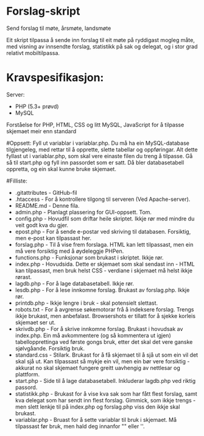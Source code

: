 # Forslag-skript
Send forslag til møte, årsmøte, landsmøte

Eit skript tilpassa å sende inn forslag til eit møte på ryddigast mogleg måte, med visning av innsendte forslag, statistikk på sak og delegat, og i stor grad relativt mobiltilpassa.

# Kravspesifikasjon:
Server:
* PHP (5.3+ prøvd)
* MySQL

Forståelse for PHP, HTML, CSS og litt MySQL, JavaScript for å tilpasse skjemaet meir enn standard

#Oppsett:
Fyll ut variablar i variablar.php. Du må ha ein MySQL-database tilgjengeleg, med rettar til å opprette, slette tabellar og oppføringar. Alt dette fyllast ut i variablar.php, som skal vere einaste filen du treng å tilpasse. Gå så til start.php og fyll inn passordet som er satt. Då bler databasetabell oppretta, og ein skal kunne bruke skjemaet.

#Filliste:
* .gitattributes - GitHub-fil
* .htaccess - For å kontrollere tilgong til serveren (Ved Apache-server).
* README.md - Denne fila.
* admin.php - Planlagt plassering for GUI-oppsett. Tom.
* config.php - Hovudfil som driftar heile skriptet. Ikkje rør med mindre du veit godt kva du gjer.
* epost.php - For å sende e-postar ved skriving til databasen. Forsiktig, men e-post kan tilpassast her.
* forslag.php - Til å vise frem forslaga. HTML kan lett tilpassast, men ein må vere forsiktig med å øydeleggje PHPen.
* functions.php - Funksjonar som brukast i skriptet. Ikkje rør.
* index.php - Hovudsida. Dette er skjemaet som skal sendast inn - HTML kan tilpassast, men bruk helst CSS - verdiane i skjemaet må helst ikkje rørast.
* lagdb.php - For å lage databasetabell. Ikkje rør.
* lesdb.php - For å lese innkomne forslag. Brukast av forslag.php. Ikkje rør.
* printdb.php - Ikkje lengre i bruk - skal potensielt slettast.
* robots.txt - For å avgrense søkemotorar frå å indeksere forslag. Trengs ikkje brukast, men anbefalast. Browsershots er tillatt for å sjekke korleis skjemaet ser ut.
* skrivdb.php - For å skrive innkomne forslag. Brukast i hovudsak av index.php. Ein må avkommentere (og så kommentera ut igjen) tabellopprettinga ved første gongs bruk, etter det skal det vere ganske sjølvgåande. Forsiktig bruk.
* standard.css - Stilark. Brukast for å få skjemaet til å sjå ut som ein vil det skal sjå ut. Kan tilpassast så mykje ein vil, men ein bør vere forsiktig - akkurat no skal skjemaet fungere greitt uavhengig av nettlesar og plattform.
* start.php - Side til å lage databasetabell. Inkluderar lagdb.php ved riktig passord.
* statistikk.php - Brukast for å vise kva sak som har fått flest forslag, samt kva delegat som har sendt inn flest forslag. Gimmick, som ikkje trengs - men slett lenkje til på index.php og forslag.php viss den ikkje skal brukast.
* variablar.php - Bruast for å sette variablar til bruk i skjemaet. Må tilpassast før bruk, men hald deg innanfor "" eller ''.
